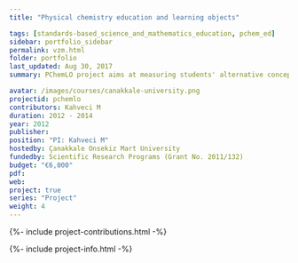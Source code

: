 ```yaml
---
title: "Physical chemistry education and learning objects"

tags: [standards-based_science_and_mathematics_education, pchem_ed]
sidebar: portfolio_sidebar
permalink: vzm.html
folder: portfolio
last_updated: Aug 30, 2017
summary: PChemLO project aims at measuring students' alternative conceptions in the context of physical chemistry course, which is enriched by educational technology. Educational technology includes the development and integration of learning objects (i.e. SCORM packages).

avatar: /images/courses/canakkale-university.png
projectid: pchemlo
contributors: Kahveci M
duration: 2012 - 2014
year: 2012
publisher:
position: "PI: Kahveci M"
hostedby: Çanakkale Onsekiz Mart University
fundedby: Scientific Research Programs (Grant No. 2011/132)
budget: "€6,000"
pdf:
web:
project: true
series: "Project"
weight: 4
---
```


{%- include project-contributions.html -%}

{%- include project-info.html -%}